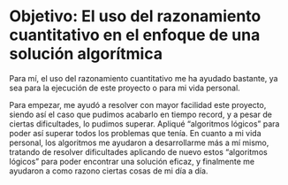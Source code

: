 ﻿
# Objetivo: El uso del razonamiento cuantitativo en el enfoque de una solución algorítmica

<p> Para mí, el uso del razonamiento cuantitativo me ha ayudado bastante, ya sea para la ejecución de este proyecto o para mi vida personal.
</p>
<p>
Para empezar, me ayudó a resolver con mayor facilidad este proyecto, siendo así el caso que pudimos acabarlo en tiempo record, y a pesar de ciertas dificultades, lo pudimos superar. Apliqué “algoritmos lógicos” para poder así superar todos los problemas que tenía. En cuanto a mi vida personal, los algoritmos me ayudaron a desarrollarme más a mí mismo, tratando de resolver dificultades aplicando de nuevo estos “algoritmos lógicos” para poder encontrar una solución eficaz, y finalmente me ayudaron a como razono ciertas cosas de mi día a día.
</p>
